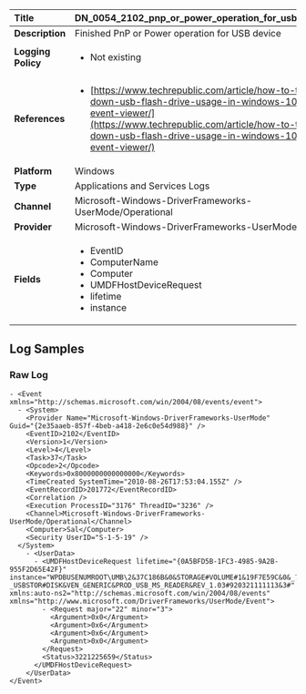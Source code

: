 | Title              | DN_0054_2102_pnp_or_power_operation_for_usb_device       |
|:-------------------|:------------------|
| **Description**    | Finished PnP or Power operation for USB device |
| **Logging Policy** | <ul><li> Not existing </li></ul> |
| **References**     | <ul><li>[https://www.techrepublic.com/article/how-to-track-down-usb-flash-drive-usage-in-windows-10s-event-viewer/](https://www.techrepublic.com/article/how-to-track-down-usb-flash-drive-usage-in-windows-10s-event-viewer/)</li></ul> |
| **Platform**       | Windows    |
| **Type**           | Applications and Services Logs        |
| **Channel**        | Microsoft-Windows-DriverFrameworks-UserMode/Operational     |
| **Provider**       | Microsoft-Windows-DriverFrameworks-UserMode    |
| **Fields**         | <ul><li>EventID</li><li>ComputerName</li><li>Computer</li><li>UMDFHostDeviceRequest</li><li>lifetime</li><li>instance</li></ul> |


## Log Samples

### Raw Log

```
- <Event xmlns="http://schemas.microsoft.com/win/2004/08/events/event"> 
  - <System> 
    <Provider Name="Microsoft-Windows-DriverFrameworks-UserMode" Guid="{2e35aaeb-857f-4beb-a418-2e6c0e54d988}" /> 
    <EventID>2102</EventID> 
    <Version>1</Version> 
    <Level>4</Level> 
    <Task>37</Task> 
    <Opcode>2</Opcode> 
    <Keywords>0x8000000000000000</Keywords> 
    <TimeCreated SystemTime="2010-08-26T17:53:04.155Z" /> 
    <EventRecordID>201772</EventRecordID> 
    <Correlation /> 
    <Execution ProcessID="3176" ThreadID="3236" /> 
    <Channel>Microsoft-Windows-DriverFrameworks-UserMode/Operational</Channel> 
    <Computer>Sal</Computer> 
    <Security UserID="S-1-5-19" /> 
  </System> 
    - <UserData> 
      - <UMDFHostDeviceRequest lifetime="{0A5BFD5B-1FC3-4985-9A2B-955F2D65E42F}" instance="WPDBUSENUMROOT\UMB\2&37C186B&0&STORAGE#VOLUME#1&19F7E59C&0&_??_USBSTOR#DISK&VEN_GENERIC&PROD_USB_MS_READER&REV_1.03#920321111113&3#" xmlns:auto-ns2="http://schemas.microsoft.com/win/2004/08/events" xmlns="http://www.microsoft.com/DriverFrameworks/UserMode/Event"> 
        - <Request major="22" minor="3"> 
          <Argument>0x0</Argument> 
          <Argument>0x6</Argument> 
          <Argument>0x6</Argument> 
          <Argument>0x0</Argument> 
        </Request> 
        <Status>3221225659</Status> 
      </UMDFHostDeviceRequest> 
    </UserData> 
</Event> 

```




